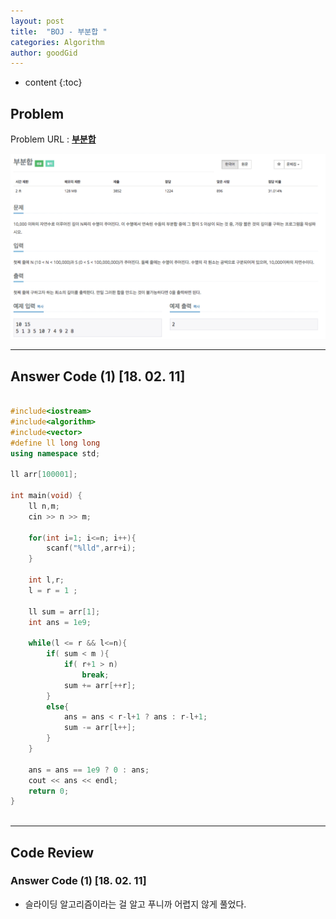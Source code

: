 ```yaml
---
layout: post
title:  "BOJ - 부분합 "
categories: Algorithm
author: goodGid
---
```

* content
{:toc}


## Problem 
Problem URL : **[부분합](https://www.acmicpc.net/problem/1806)**


![](/assets/img/algorithm/1806_1.png)



---
 
## Answer Code (1) [18. 02. 11]
``` cpp

#include<iostream>
#include<algorithm>
#include<vector>
#define ll long long
using namespace std;

ll arr[100001];

int main(void) {
    ll n,m;
    cin >> n >> m;
    
    for(int i=1; i<=n; i++){
        scanf("%lld",arr+i);
    }
    
    int l,r;
    l = r = 1 ;
    
    ll sum = arr[1];
    int ans = 1e9;

    while(l <= r && l<=n){
        if( sum < m ){
            if( r+1 > n)
                break;
            sum += arr[++r];
        }
        else{
            ans = ans < r-l+1 ? ans : r-l+1;
            sum -= arr[l++];
        }
    }
    
    ans = ans == 1e9 ? 0 : ans;
    cout << ans << endl;
    return 0;
}



```



---
## Code Review

### Answer Code (1) [18. 02. 11]

* 슬라이딩 알고리즘이라는 걸 알고 푸니까 어렵지 않게 풀었다.